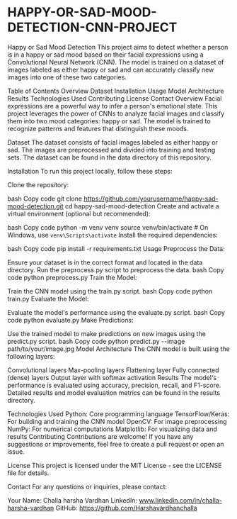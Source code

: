 # HAPPY-OR-SAD-MOOD-DETECTION-CNN-PROJECT

Happy or Sad Mood Detection
This project aims to detect whether a person is in a happy or sad mood based on their facial expressions using a Convolutional Neural Network (CNN). The model is trained on a dataset of images labeled as either happy or sad and can accurately classify new images into one of these two categories.

Table of Contents
Overview
Dataset
Installation
Usage
Model Architecture
Results
Technologies Used
Contributing
License
Contact
Overview
Facial expressions are a powerful way to infer a person's emotional state. This project leverages the power of CNNs to analyze facial images and classify them into two mood categories: happy or sad. The model is trained to recognize patterns and features that distinguish these moods.

Dataset
The dataset consists of facial images labeled as either happy or sad. The images are preprocessed and divided into training and testing sets. The dataset can be found in the data directory of this repository.

Installation
To run this project locally, follow these steps:

Clone the repository:

bash
Copy code
git clone https://github.com/yourusername/happy-sad-mood-detection.git
cd happy-sad-mood-detection
Create and activate a virtual environment (optional but recommended):

bash
Copy code
python -m venv venv
source venv/bin/activate  # On Windows, use `venv\Scripts\activate`
Install the required dependencies:

bash
Copy code
pip install -r requirements.txt
Usage
Preprocess the Data:

Ensure your dataset is in the correct format and located in the data directory.
Run the preprocess.py script to preprocess the data.
bash
Copy code
python preprocess.py
Train the Model:

Train the CNN model using the train.py script.
bash
Copy code
python train.py
Evaluate the Model:

Evaluate the model's performance using the evaluate.py script.
bash
Copy code
python evaluate.py
Make Predictions:

Use the trained model to make predictions on new images using the predict.py script.
bash
Copy code
python predict.py --image path/to/your/image.jpg
Model Architecture
The CNN model is built using the following layers:

Convolutional layers
Max-pooling layers
Flattening layer
Fully connected (dense) layers
Output layer with softmax activation
Results
The model's performance is evaluated using accuracy, precision, recall, and F1-score. Detailed results and model evaluation metrics can be found in the results directory.

Technologies Used
Python: Core programming language
TensorFlow/Keras: For building and training the CNN model
OpenCV: For image preprocessing
NumPy: For numerical computations
Matplotlib: For visualizing data and results
Contributing
Contributions are welcome! If you have any suggestions or improvements, feel free to create a pull request or open an issue.

License
This project is licensed under the MIT License - see the LICENSE file for details.

Contact
For any questions or inquiries, please contact:

Your Name: Challa harsha Vardhan
LinkedIn: www.linkedin.com/in/challa-harsha-vardhan
GitHub: https://github.com/Harshavardhanchalla
